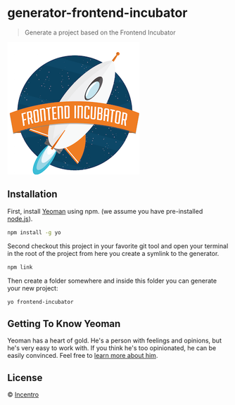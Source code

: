 # generator-frontend-incubator 

> Generate a project based on the Frontend Incubator
 
![Frontend Incubator](./logo.png)

## Installation

First, install [Yeoman](http://yeoman.io) using npm. (we assume you have pre-installed [node.js](https://nodejs.org/)).

```bash
npm install -g yo
```

Second checkout this project in your favorite git tool and open your terminal in the root of the project from here you create a symlink to the generator. 

```bash
npm link
```

Then create a folder somewhere and inside this folder you can generate your new project:

```bash
yo frontend-incubator
```

## Getting To Know Yeoman

Yeoman has a heart of gold. He&#39;s a person with feelings and opinions, but he&#39;s very easy to work with. If you think he&#39;s too opinionated, he can be easily convinced. Feel free to [learn more about him](http://yeoman.io/).

## License

 © [Incentro](http://www.incentro.com)
